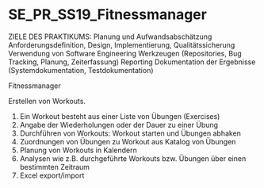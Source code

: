 # SE_PR_SS19_Fitnessmanager

ZIELE DES PRAKTIKUMS:
Planung und Aufwandsabschätzung
Anforderungsdefinition, Design, Implementierung, Qualitätssicherung
Verwendung von Software Engineering Werkzeugen (Repositories, Bug Tracking, Planung, Zeiterfassung)
Reporting
Dokumentation der Ergebnisse (Systemdokumentation, Testdokumentation)

Fitnessmanager

Erstellen von Workouts. 
1. Ein Workout besteht aus einer Liste von Übungen (Exercises)
2. Angabe der Wiederholungen oder der Dauer zu einer Übung
3. Durchführen von Workouts: Workout starten und Übungen abhaken
4. Zuordnungen von Übungen zu Workout aus Katalog von Übungen
5. Planung von Workouts in Kalendern
6. Analysen wie z.B. durchgeführte Workouts bzw. Übungen über einen bestimmten Zeitraum
7. Excel export/import
